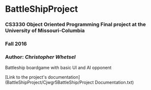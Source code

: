 # BattleShipProject

### CS3330 Object Oriented Programming Final project at the University of Missouri-Columbia
### Fall 2016 
### Author: *Christopher Whetsel*

Battleship boardgame with basic UI and AI opponent


[Link to the project's documentation](BattleShipProject/Cjwgr5BattleShip/Project Documentation.txt)

